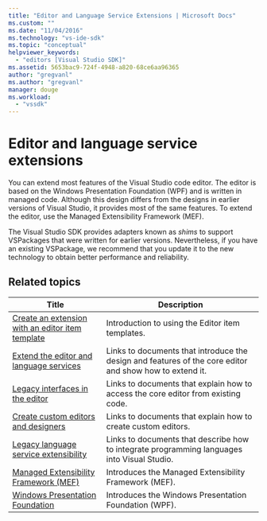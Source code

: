 ```yaml
---
title: "Editor and Language Service Extensions | Microsoft Docs"
ms.custom: ""
ms.date: "11/04/2016"
ms.technology: "vs-ide-sdk"
ms.topic: "conceptual"
helpviewer_keywords: 
  - "editors [Visual Studio SDK]"
ms.assetid: 5653bac9-724f-4948-a820-68ce6aa96365
author: "gregvanl"
ms.author: "gregvanl"
manager: douge
ms.workload: 
  - "vssdk"
---
```

# Editor and language service extensions
You can extend most features of the Visual Studio code editor. The editor is based on the Windows Presentation Foundation (WPF) and is written in managed code. Although this design differs from the designs in earlier versions of Visual Studio, it provides most of the same features. To extend the editor, use the Managed Extensibility Framework (MEF).  
  
 The Visual Studio SDK provides adapters known as *shims* to support VSPackages that were written for earlier versions. Nevertheless, if you have an existing VSPackage, we recommend that you update it to the new technology to obtain better performance and reliability.  
  
## Related topics  
  
|Title|Description|  
|-----------|-----------------|  
|[Create an extension with an editor item template](../extensibility/creating-an-extension-with-an-editor-item-template.md)|Introduction to using the Editor item templates.|  
|[Extend the editor and language services](../extensibility/extending-the-editor-and-language-services.md)|Links to documents that introduce the design and features of the core editor and show how to extend it.|  
|[Legacy interfaces in the editor](../extensibility/legacy-interfaces-in-the-editor.md)|Links to documents that explain how to access the core editor from existing code.|  
|[Create custom editors and designers](../extensibility/creating-custom-editors-and-designers.md)|Links to documents that explain how to create custom editors.|  
|[Legacy language service extensibility](../extensibility/internals/legacy-language-service-extensibility.md)|Links to documents that describe how to integrate programming languages into Visual Studio.|  
|[Managed Extensibility Framework (MEF)](/dotnet/framework/mef/index)|Introduces the Managed Extensibility Framework (MEF).|  
|[Windows Presentation Foundation](/dotnet/framework/wpf/index)|Introduces the Windows Presentation Foundation (WPF).|